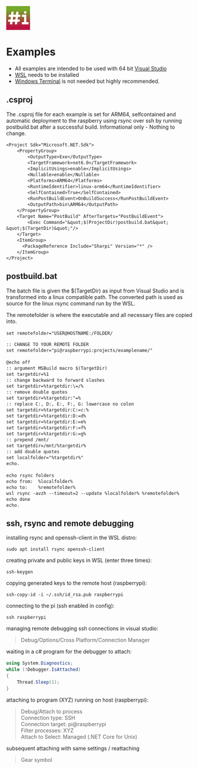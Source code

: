 ﻿<img src="../Sharpi/img/sharpi.png">

# Examples

- All examples are intended to be used with 64 bit [Visual Studio](https://visualstudio.microsoft.com/downloads/)
- [WSL](https://docs.microsoft.com/en-us/windows/wsl/install) needs to be installed
- [Windows Terminal](https://github.com/microsoft/terminal) is not needed but highly recommended.

## .csproj
The .csproj file for each 
example is set for ARM64, selfcontained and automatic deployment to the
raspberry using rsync over ssh by running postbuild.bat after a successful build.
Informational only - Nothing to change.
```
<Project Sdk="Microsoft.NET.Sdk">
	<PropertyGroup>
		<OutputType>Exe</OutputType>
		<TargetFramework>net6.0</TargetFramework>
		<ImplicitUsings>enable</ImplicitUsings>
		<Nullable>enable</Nullable>
		<Platforms>ARM64</Platforms>
		<RuntimeIdentifier>linux-arm64</RuntimeIdentifier>
		<SelfContained>True</SelfContained>
		<RunPostBuildEvent>OnBuildSuccess</RunPostBuildEvent>
		<OutputPath>bin\ARM64</OutputPath>
	</PropertyGroup>
	<Target Name="PostBuild" AfterTargets="PostBuildEvent">
		<Exec Command="&quot;$(ProjectDir)postbuild.bat&quot; &quot;$(TargetDir)&quot;"/>
	</Target>
	<ItemGroup>
	  <PackageReference Include="Sharpi" Version="*" />
	</ItemGroup>
</Project>
```

## postbuild.bat

The batch file is given the $(TargetDir) as input from Visual Studio and is transformed into a linux compatible path.
The converted path is used as source for the linux rsync command run by the WSL.

The remotefolder is where the executable and all necessary files are copied into.

`set remotefolder="USER@HOSTNAME:/FOLDER/`

```
:: CHANGE TO YOUR REMOTE FOLDER
set remotefolder="pi@raspberrypi:projects/examplename/"

@echo off
:: argument MSBuild macro $(TargetDir)
set targetdir=%1
:: change backward to forward slashes
set targetdir=%targetdir:\=/%
:: remove double quotes
set targetdir=%targetdir:"=%
:: replace C:, D:, E:, F:, G: lowercase no colon
set targetdir=%targetdir:C:=c:%
set targetdir=%targetdir:D:=d%
set targetdir=%targetdir:E:=e%
set targetdir=%targetdir:F:=f%
set targetdir=%targetdir:G:=g%
:: prepend /mnt/
set targetdir=/mnt/%targetdir%
:: add double quotes
set localfolder="%targetdir%"
echo.

echo rsync folders
echo from:  %localfolder%
echo to:    %remotefolder%
wsl rsync -avzh --timeout=2 --update %localfolder% %remotefolder%
echo done
echo.
```

## ssh, rsync and remote debugging

installing rsync and openssh-client in the WSL distro:
```
sudo apt install rsync openssh-client
```

creating private and public keys in WSL (enter three times):
```
ssh-keygen
```

copying generated keys to the remote host (raspberrypi):
```
ssh-copy-id -i ~/.ssh/id_rsa.pub raspberrypi
```

connecting to the pi (ssh enabled in config):
```
ssh raspberrypi
```

managing remote debugging ssh connections in visual studio:

> Debug/Options/Cross Platform/Connection Manager

waiting in a c# program for the debugger to attach:

```csharp
using System.Diagnostics;
while (!Debugger.IsAttached)
{
    Thread.Sleep(1);
}
```

attaching to program (XYZ) running on host (raspberrypi):
> Debug/Attach to process  
> Connection type: SSH  
> Connection target: pi@raspberrypi  
> Filter processes: XYZ  
> Attach to Select: Managed (.NET Core for Unix)

subsequent attaching with same settings / reattaching
> Gear symbol

